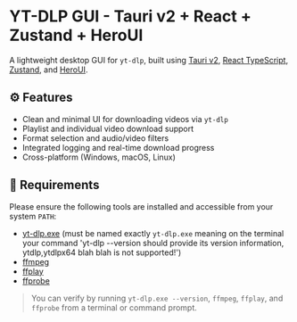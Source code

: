 # YT-DLP GUI - Tauri v2 + React + Zustand + HeroUI

A lightweight desktop GUI for `yt-dlp`, built using [Tauri v2](https://tauri.app/), [React TypeScript](https://react.dev/), [Zustand](https://github.com/pmndrs/zustand), and [HeroUI](https://www.heroui.com/).

## ⚙️ Features

- Clean and minimal UI for downloading videos via `yt-dlp`
- Playlist and individual video download support
- Format selection and audio/video filters
- Integrated logging and real-time download progress
- Cross-platform (Windows, macOS, Linux)

## 🧩 Requirements

Please ensure the following tools are installed and accessible from your system `PATH`:

- [yt-dlp.exe](https://github.com/yt-dlp/yt-dlp) (must be named exactly `yt-dlp.exe` meaning on the terminal your command 'yt-dlp --version should provide its version information, ytdlp,ytdlpx64 blah blah is not supported!')
- [ffmpeg](https://ffmpeg.org/)
- [ffplay](https://ffmpeg.org/)
- [ffprobe](https://ffmpeg.org/)

> You can verify by running `yt-dlp.exe --version`, `ffmpeg`, `ffplay`, and `ffprobe` from a terminal or command prompt.

